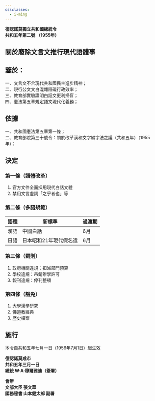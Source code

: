 ```yaml
---
cssclasses:
  - i-ming
---
```

**德認諾莫獨立共和國總統令**  
**共和五年第二號 （1955年）**  

## 關於廢除文言文推行現代語體事


## 鑒於：

一、文言文不合現代共和國民主進步精神；  
二、現行公文文白混雜阻礙行政效率；  
三、教育部實驗證明白話文更利掃盲；  
四、憲法第五章規定語文現代化義務；

## 依據  

一、共和國憲法第五章第一條；  
二、教育部院第三十號令：關於改革漢和文字綴字法之議（共和五年）（1955年）；  

## 決定  

### 第一條（語體改革）  
1. 官方文件全面採用現代白話文體  
2. 禁用文言虛詞「之乎者也」等  

### 第二條（多語規範）  
| 語種  | 新標準          | 過渡期 |
| --- | ------------ | --- |
| 漢語  | 中國白話         | 6月  |
| 日語  | 日本昭和21年現代假名遣 | 6月  |

### 第三條（罰則）  
1. 政府機關違規：扣減部門預算  
2. 學校違規：吊銷辦學許可  
3. 報刊違規：停刊整頓  

### 第四條（豁免）  
1. 大學漢學研究  
2. 佛道教經典  
3. 歷史檔案

## 施行  

本令自共和五年七月一日（1956年7月1日）起生效

**德認諾莫成市**  
**共和五年三月一日**  
**總統 W·A·穆爾雅迪（簽署）**  

**會辦**  
**文部大臣 張文華  
國務秘書 山本健太郎 副署**